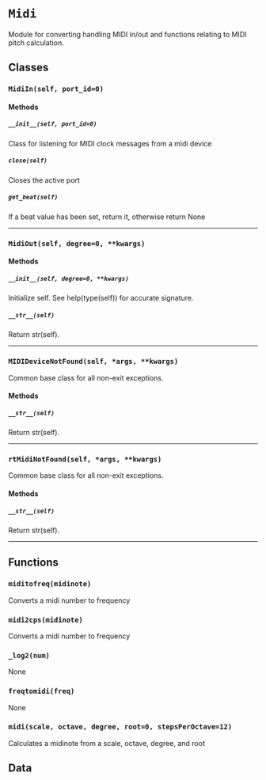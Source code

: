 # `Midi`

Module for converting handling MIDI in/out and functions relating to MIDI pitch calculation. 

## Classes

### `MidiIn(self, port_id=0)`



#### Methods

##### `__init__(self, port_id=0)`

Class for listening for MIDI clock messages
from a midi device 

##### `close(self)`

Closes the active port 

##### `get_beat(self)`

If a beat value has been set, return it, otherwise return None 

---

### `MidiOut(self, degree=0, **kwargs)`



#### Methods

##### `__init__(self, degree=0, **kwargs)`

Initialize self.  See help(type(self)) for accurate signature.

##### `__str__(self)`

Return str(self).

---

### `MIDIDeviceNotFound(self, *args, **kwargs)`

Common base class for all non-exit exceptions.

#### Methods

##### `__str__(self)`

Return str(self).

---

### `rtMidiNotFound(self, *args, **kwargs)`

Common base class for all non-exit exceptions.

#### Methods

##### `__str__(self)`

Return str(self).

---

## Functions

### `miditofreq(midinote)`

Converts a midi number to frequency 

### `midi2cps(midinote)`

Converts a midi number to frequency 

### `_log2(num)`

None

### `freqtomidi(freq)`

None

### `midi(scale, octave, degree, root=0, stepsPerOctave=12)`

Calculates a midinote from a scale, octave, degree, and root 

## Data

